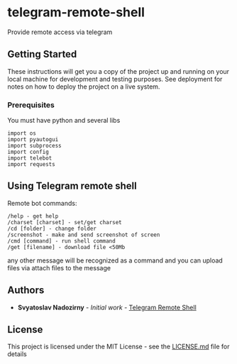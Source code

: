 # telegram-remote-shell
Provide remote access via telegram

## Getting Started

These instructions will get you a copy of the project up and running on your local machine for development and testing purposes. See deployment for notes on how to deploy the project on a live system.

### Prerequisites

You must have python and several libs
```
import os
import pyautogui
import subprocess
import config
import telebot
import requests
```

## Using Telegram remote shell

Remote bot commands:
```
/help - get help
/charset [charset] - set/get charset
/cd [folder] - change folder
/screenshot - make and send screenshot of screen
/cmd [command] - run shell command
/get [filename] - download file <50Mb
```
any other message will be recognized as a command and you can upload files via attach files to the message


## Authors

* **Svyatoslav Nadozirny** - *Initial work* - [Telegram Remote Shell](https://github.com/NadozirnySvyatoslav/telegram-remote-shell)


## License

This project is licensed under the MIT License - see the [LICENSE.md](LICENSE.md) file for details
